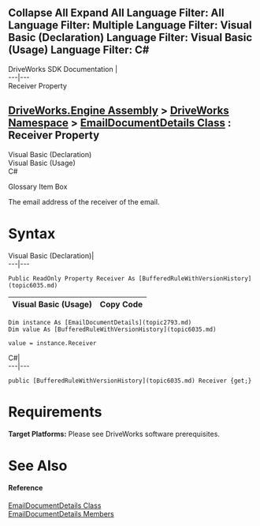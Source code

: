 Collapse All Expand All Language Filter: All  Language Filter: Multiple  Language Filter: Visual Basic (Declaration) Language Filter: Visual Basic (Usage) Language Filter: C#  
---  
DriveWorks SDK Documentation  |   
---|---  
Receiver Property   
  
[DriveWorks.Engine Assembly](topic2156.md) > [DriveWorks Namespace](topic2159.md) > [EmailDocumentDetails Class](topic2793.md) : Receiver Property  
---  
  
Visual Basic (Declaration)    
Visual Basic (Usage)    
C# 

Glossary Item Box

The email address of the receiver of the email. 

# Syntax

Visual Basic (Declaration)|   
---|---  
      
    
    Public ReadOnly Property Receiver As [BufferedRuleWithVersionHistory](topic6035.md)  
  
Visual Basic (Usage)| Copy Code  
---|---  
      
    
    Dim instance As [EmailDocumentDetails](topic2793.md)
    Dim value As [BufferedRuleWithVersionHistory](topic6035.md)
     
    value = instance.Receiver  
  
C#|   
---|---  
      
    
    public [BufferedRuleWithVersionHistory](topic6035.md) Receiver {get;}  
  
# Requirements

**Target Platforms:** Please see DriveWorks software prerequisites.

# See Also

#### Reference

[EmailDocumentDetails Class](topic2793.md)   
[EmailDocumentDetails Members](topic2794.md)


